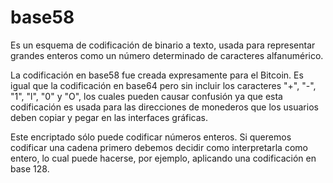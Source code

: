 # base58

Es un esquema de codificación de binario a texto, usada para representar grandes enteros como un número determinado de caracteres alfanumérico.

La codificación en base58 fue creada expresamente para el Bitcoin. Es igual que la codificación en base64 pero sin incluir los caracteres "+", "-", "1", "l", "0" y "O", los cuales pueden causar confusión ya que esta codificación es usada para las direcciones de monederos que los usuarios deben copiar y pegar en las interfaces gráficas.

Este encriptado sólo puede codificar números enteros. Si queremos codificar una cadena primero debemos decidir como interpretarla como entero, lo cual puede hacerse, por ejemplo, aplicando una codificación en base 128.
